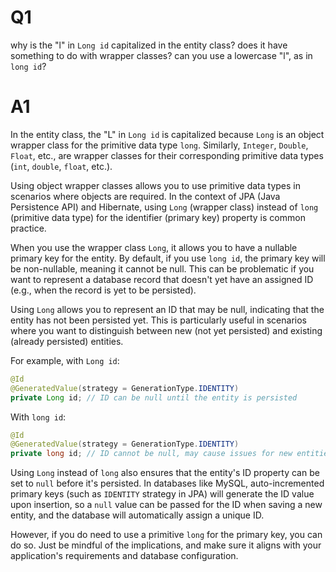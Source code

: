 # Q1 

why is the "l" in `Long id` capitalized in the entity class? does it have something to do with wrapper classes? can you use a lowercase "l", as in `long id`?

# A1

In the entity class, the "L" in `Long id` is capitalized because `Long` is an object wrapper class for the primitive data type `long`. Similarly, `Integer`, `Double`, `Float`, etc., are wrapper classes for their corresponding primitive data types (`int`, `double`, `float`, etc.).

Using object wrapper classes allows you to use primitive data types in scenarios where objects are required. In the context of JPA (Java Persistence API) and Hibernate, using `Long` (wrapper class) instead of `long` (primitive data type) for the identifier (primary key) property is common practice.

When you use the wrapper class `Long`, it allows you to have a nullable primary key for the entity. By default, if you use `long id`, the primary key will be non-nullable, meaning it cannot be null. This can be problematic if you want to represent a database record that doesn't yet have an assigned ID (e.g., when the record is yet to be persisted).

Using `Long` allows you to represent an ID that may be null, indicating that the entity has not been persisted yet. This is particularly useful in scenarios where you want to distinguish between new (not yet persisted) and existing (already persisted) entities.

For example, with `Long id`:

```java
@Id
@GeneratedValue(strategy = GenerationType.IDENTITY)
private Long id; // ID can be null until the entity is persisted
```

With `long id`:

```java
@Id
@GeneratedValue(strategy = GenerationType.IDENTITY)
private long id; // ID cannot be null, may cause issues for new entities
```

Using `Long` instead of `long` also ensures that the entity's ID property can be set to `null` before it's persisted. In databases like MySQL, auto-incremented primary keys (such as `IDENTITY` strategy in JPA) will generate the ID value upon insertion, so a `null` value can be passed for the ID when saving a new entity, and the database will automatically assign a unique ID.

However, if you do need to use a primitive `long` for the primary key, you can do so. Just be mindful of the implications, and make sure it aligns with your application's requirements and database configuration.